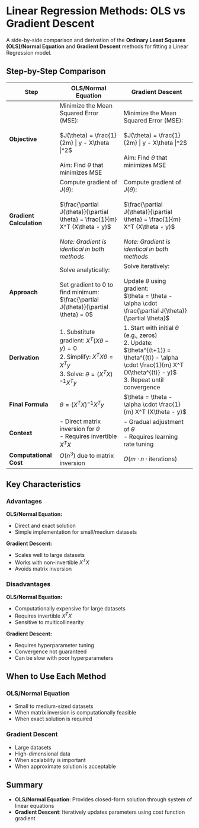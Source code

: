 # Linear Regression Methods: OLS vs Gradient Descent

A side-by-side comparison and derivation of the **Ordinary Least Squares (OLS)/Normal Equation** and **Gradient Descent** methods for fitting a Linear Regression model.

## Step-by-Step Comparison

| Step | OLS/Normal Equation | Gradient Descent |
|------|-------------------|------------------|
| **Objective** | Minimize the Mean Squared Error (MSE):<br><br>$J(\theta) = \frac{1}{2m} \| y - X\theta \|^2$<br><br>Aim: Find $\theta$ that minimizes MSE | Minimize the Mean Squared Error (MSE):<br><br>$J(\theta) = \frac{1}{2m} \| y - X\theta \|^2$<br><br>Aim: Find $\theta$ that minimizes MSE |
| **Gradient Calculation** | Compute gradient of $J(\theta)$:<br><br>$\frac{\partial J(\theta)}{\partial \theta} = \frac{1}{m} X^T (X\theta - y)$<br><br>*Note: Gradient is identical in both methods* | Compute gradient of $J(\theta)$:<br><br>$\frac{\partial J(\theta)}{\partial \theta} = \frac{1}{m} X^T (X\theta - y)$<br><br>*Note: Gradient is identical in both methods* |
| **Approach** | Solve analytically:<br><br>Set gradient to 0 to find minimum:<br>$\frac{\partial J(\theta)}{\partial \theta} = 0$ | Solve iteratively:<br><br>Update $\theta$ using gradient:<br>$\theta = \theta - \alpha \cdot \frac{\partial J(\theta)}{\partial \theta}$ |
| **Derivation** | 1. Substitute gradient: $X^T (X\theta - y) = 0$<br>2. Simplify: $X^T X \theta = X^T y$<br>3. Solve: $\theta = (X^T X)^{-1} X^T y$ | 1. Start with initial $\theta$ (e.g., zeros)<br>2. Update: $\theta^{(t+1)} = \theta^{(t)} - \alpha \cdot \frac{1}{m} X^T (X\theta^{(t)} - y)$<br>3. Repeat until convergence |
| **Final Formula** | $\theta = (X^T X)^{-1} X^T y$ | $\theta = \theta - \alpha \cdot \frac{1}{m} X^T (X\theta - y)$ |
| **Context** | - Direct matrix inversion for $\theta$<br>- Requires invertible $X^T X$ | - Gradual adjustment of $\theta$<br>- Requires learning rate tuning |
| **Computational Cost** | $O(n^3)$ due to matrix inversion | $O(m \cdot n \cdot \text{iterations})$ |

## Key Characteristics

### Advantages

**OLS/Normal Equation:**
- Direct and exact solution
- Simple implementation for small/medium datasets

**Gradient Descent:**
- Scales well to large datasets
- Works with non-invertible $X^T X$
- Avoids matrix inversion

### Disadvantages

**OLS/Normal Equation:**
- Computationally expensive for large datasets
- Requires invertible $X^T X$
- Sensitive to multicollinearity

**Gradient Descent:**
- Requires hyperparameter tuning
- Convergence not guaranteed
- Can be slow with poor hyperparameters

## When to Use Each Method

### OLS/Normal Equation
- Small to medium-sized datasets
- When matrix inversion is computationally feasible
- When exact solution is required

### Gradient Descent
- Large datasets
- High-dimensional data
- When scalability is important
- When approximate solution is acceptable

## Summary
- **OLS/Normal Equation**: Provides closed-form solution through system of linear equations
- **Gradient Descent**: Iteratively updates parameters using cost function gradient
